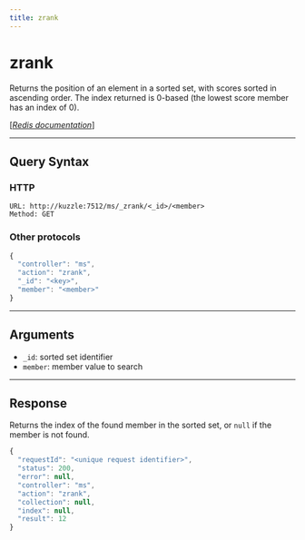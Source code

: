 ```yaml
---
title: zrank
---
```


# zrank

<SinceBadge version="1.0.0" />

Returns the position of an element in a sorted set, with scores sorted in ascending order. The index returned is 0-based (the lowest score member has an index of 0).

[[_Redis documentation_]](https://redis.io/commands/zrank)

---

## Query Syntax

### HTTP

```http
URL: http://kuzzle:7512/ms/_zrank/<_id>/<member>
Method: GET
```

### Other protocols

```js
{
  "controller": "ms",
  "action": "zrank",
  "_id": "<key>",
  "member": "<member>"
}
```

---

## Arguments

- `_id`: sorted set identifier
- `member`: member value to search

---

## Response

Returns the index of the found member in the sorted set, or `null` if the member is not found.

```javascript
{
  "requestId": "<unique request identifier>",
  "status": 200,
  "error": null,
  "controller": "ms",
  "action": "zrank",
  "collection": null,
  "index": null,
  "result": 12
}
```
